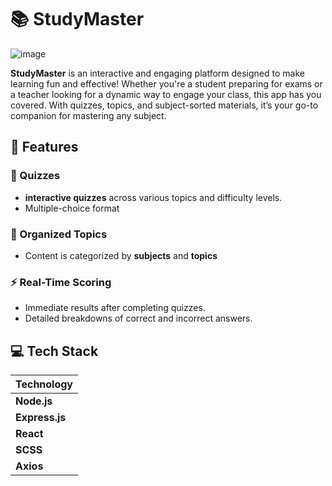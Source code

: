 # 📚 StudyMaster

![image](https://github.com/user-attachments/assets/9b879812-bf8e-40b9-988d-c905f67ce81e)


**StudyMaster** is an interactive and engaging platform designed to make learning fun and effective! Whether you're a student preparing for exams or a teacher looking for a dynamic way to engage your class, this app has you covered. With quizzes, topics, and subject-sorted materials, it’s your go-to companion for mastering any subject.

## 🚀 Features

### 🎯 Quizzes
- **interactive quizzes** across various topics and difficulty levels.
- Multiple-choice format

### 📂 Organized Topics
- Content is categorized by **subjects** and **topics**


### ⚡ Real-Time Scoring
- Immediate results after completing quizzes.
- Detailed breakdowns of correct and incorrect answers.


## 💻 Tech Stack

| Technology      
|------------------
| **Node.js**       
| **Express.js**   
| **React**         
| **SCSS**          
| **Axios**        
